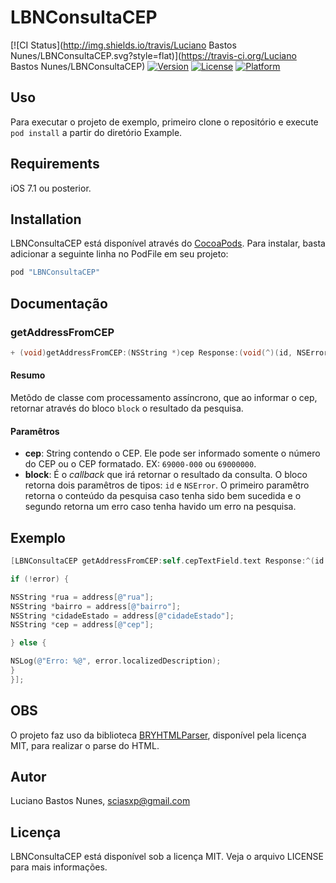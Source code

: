 # LBNConsultaCEP

[![CI Status](http://img.shields.io/travis/Luciano Bastos Nunes/LBNConsultaCEP.svg?style=flat)](https://travis-ci.org/Luciano Bastos Nunes/LBNConsultaCEP)
[![Version](https://img.shields.io/cocoapods/v/LBNConsultaCEP.svg?style=flat)](http://cocoapods.org/pods/LBNConsultaCEP)
[![License](https://img.shields.io/cocoapods/l/LBNConsultaCEP.svg?style=flat)](http://cocoapods.org/pods/LBNConsultaCEP)
[![Platform](https://img.shields.io/cocoapods/p/LBNConsultaCEP.svg?style=flat)](http://cocoapods.org/pods/LBNConsultaCEP)

## Uso

Para executar o projeto de exemplo, primeiro clone o repositório e execute `pod install` a partir do diretório Example.

## Requirements

iOS 7.1 ou posterior.

## Installation

LBNConsultaCEP está disponível através do [CocoaPods](http://cocoapods.org). Para instalar, basta adicionar a seguinte linha no PodFile em seu projeto:

```ruby
pod "LBNConsultaCEP"
```

## Documentação

### getAddressFromCEP
```Objective-c
+ (void)getAddressFromCEP:(NSString *)cep Response:(void(^)(id, NSError *))block
```
#### Resumo

Metôdo de classe com processamento assíncrono, que ao informar o cep, retornar através do bloco `block` o resultado da pesquisa.

#### Paramêtros
- **cep**: String contendo o CEP. Ele pode ser informado somente o número do CEP ou o CEP formatado. EX: `69000-000` ou `69000000`.
- **block**: É o *callback* que irá retornar o resultado da consulta. O bloco retorna dois paramêtros de tipos: `id` e `NSError`. O primeiro paramêtro retorna o conteúdo da pesquisa caso tenha sido bem sucedida e o segundo retorna um erro caso tenha havido um erro na pesquisa.

## Exemplo

```Objective-c
[LBNConsultaCEP getAddressFromCEP:self.cepTextField.text Response:^(id address, NSError *error) {

if (!error) {

NSString *rua = address[@"rua"];
NSString *bairro = address[@"bairro"];
NSString *cidadeEstado = address[@"cidadeEstado"];
NSString *cep = address[@"cep"];

} else {

NSLog(@"Erro: %@", error.localizedDescription);
}
}];
```

## OBS

O projeto faz uso da biblioteca [BRYHTMLParser](https://github.com/irace/BRYHTMLParser),  disponível pela licença MIT, para realizar o parse do HTML.

## Autor

Luciano Bastos Nunes, sciasxp@gmail.com

## Licença

LBNConsultaCEP está disponível sob a licença MIT. Veja o arquivo LICENSE para mais informações.
